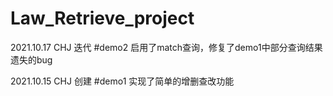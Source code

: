# Law_Retrieve_project

2021.10.17 CHJ
迭代 #demo2
启用了match查询，修复了demo1中部分查询结果遗失的bug


2021.10.15 CHJ
创建 #demo1
实现了简单的增删查改功能
